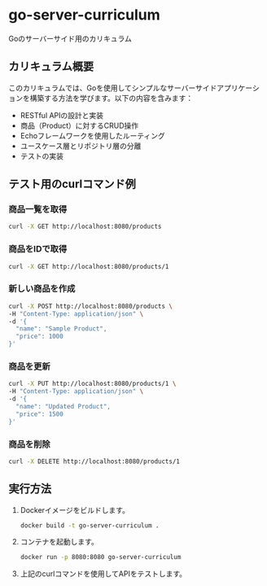 # go-server-curriculum
Goのサーバーサイド用のカリキュラム

## カリキュラム概要
このカリキュラムでは、Goを使用してシンプルなサーバーサイドアプリケーションを構築する方法を学びます。以下の内容を含みます：
- RESTful APIの設計と実装
- 商品（Product）に対するCRUD操作
- Echoフレームワークを使用したルーティング
- ユースケース層とリポジトリ層の分離
- テストの実装

## テスト用のcurlコマンド例

### 商品一覧を取得
```bash
curl -X GET http://localhost:8080/products
```

### 商品をIDで取得
```bash
curl -X GET http://localhost:8080/products/1
```

### 新しい商品を作成
```bash
curl -X POST http://localhost:8080/products \
-H "Content-Type: application/json" \
-d '{
  "name": "Sample Product",
  "price": 1000
}'
```

### 商品を更新
```bash
curl -X PUT http://localhost:8080/products/1 \
-H "Content-Type: application/json" \
-d '{
  "name": "Updated Product",
  "price": 1500
}'
```

### 商品を削除
```bash
curl -X DELETE http://localhost:8080/products/1
```

## 実行方法
1. Dockerイメージをビルドします。
   ```bash
   docker build -t go-server-curriculum .
   ```

2. コンテナを起動します。
   ```bash
   docker run -p 8080:8080 go-server-curriculum
   ```

3. 上記のcurlコマンドを使用してAPIをテストします。
